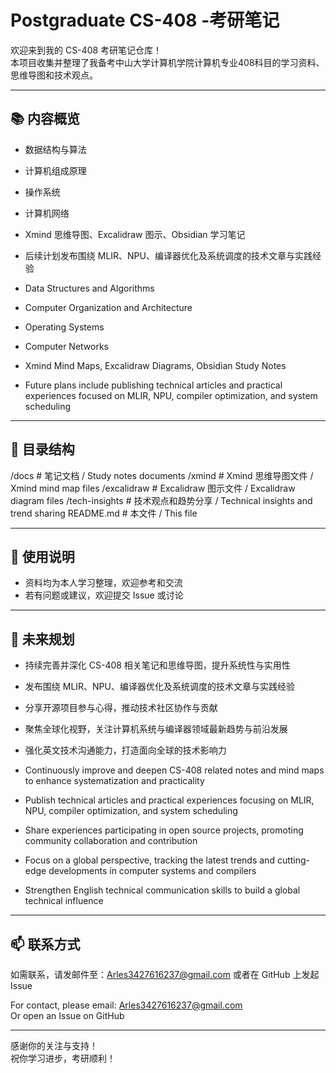 # Postgraduate CS-408 -考研笔记

欢迎来到我的 CS-408 考研笔记仓库！  
本项目收集并整理了我备考中山大学计算机学院计算机专业408科目的学习资料、思维导图和技术观点。

---

## 📚 内容概览

- 数据结构与算法  
- 计算机组成原理  
- 操作系统  
- 计算机网络  
- Xmind 思维导图、Excalidraw 图示、Obsidian 学习笔记  
- 后续计划发布围绕 MLIR、NPU、编译器优化及系统调度的技术文章与实践经验
  
- Data Structures and Algorithms  
- Computer Organization and Architecture  
- Operating Systems  
- Computer Networks  
- Xmind Mind Maps, Excalidraw Diagrams, Obsidian Study Notes  
- Future plans include publishing technical articles and practical experiences focused on MLIR, NPU, compiler optimization, and system scheduling

---

## 🚀 目录结构
/docs # 笔记文档 / Study notes documents
/xmind # Xmind 思维导图文件 / Xmind mind map files
/excalidraw # Excalidraw 图示文件 / Excalidraw diagram files
/tech-insights # 技术观点和趋势分享 / Technical insights and trend sharing
README.md # 本文件 / This file

---

## 📝 使用说明

- 资料均为本人学习整理，欢迎参考和交流  
- 若有问题或建议，欢迎提交 Issue 或讨论

---

## 🔮 未来规划

- 持续完善并深化 CS-408 相关笔记和思维导图，提升系统性与实用性  
- 发布围绕 MLIR、NPU、编译器优化及系统调度的技术文章与实践经验  
- 分享开源项目参与心得，推动技术社区协作与贡献
- 聚焦全球化视野，关注计算机系统与编译器领域最新趋势与前沿发展
- 强化英文技术沟通能力，打造面向全球的技术影响力

- Continuously improve and deepen CS-408 related notes and mind maps to enhance systematization and practicality  
- Publish technical articles and practical experiences focusing on MLIR, NPU, compiler optimization, and system scheduling  
- Share experiences participating in open source projects, promoting community collaboration and contribution  
- Focus on a global perspective, tracking the latest trends and cutting-edge developments in computer systems and compilers  
- Strengthen English technical communication skills to build a global technical influence


---

## 📫 联系方式

如需联系，请发邮件至：Arles3427616237@gmail.com
或者在 GitHub 上发起 Issue

For contact, please email: Arles3427616237@gmail.com  
Or open an Issue on GitHub

---

感谢你的关注与支持！  
祝你学习进步，考研顺利！
